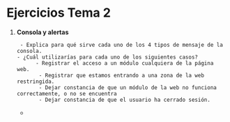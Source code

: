 # Ejercicios Tema 2

1. **Consola y alertas**

        - Explica para qué sirve cada uno de los 4 tipos de mensaje de la consola.
       - ¿Cuál utilizarías para cada uno de los siguientes casos?
             - Registrar el acceso a un módulo cualquiera de la página web.
              - Registrar que estamos entrando a una zona de la web restringida.
              - Dejar constancia de que un módulo de la web no funciona correctamente, o no se encuentra
              - Dejar constancia de que el usuario ha cerrado sesión.


      - 
